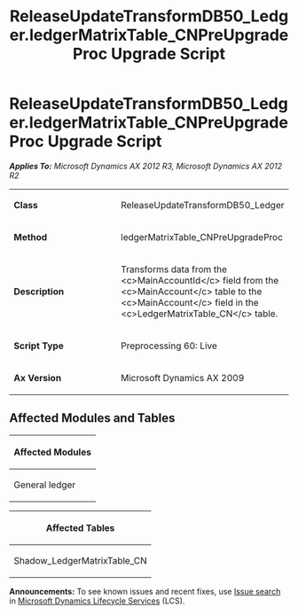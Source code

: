 ﻿---
title: ReleaseUpdateTransformDB50_Ledger.ledgerMatrixTable_CNPreUpgradeProc Upgrade Script
TOCTitle: ReleaseUpdateTransformDB50_Ledger.ledgerMatrixTable_CNPreUpgradeProc Upgrade Script
ms:assetid: bfb01afb-c1ac-3168-a05b-a77ea626499f
ms:mtpsurl: https://msdn.microsoft.com/en-us/library/JJ686758(v=AX.60)
ms:contentKeyID: 49710956
ms.date: 05/18/2015
mtps_version: v=AX.60
---

# ReleaseUpdateTransformDB50\_Ledger.ledgerMatrixTable\_CNPreUpgradeProc Upgrade Script 


_**Applies To:** Microsoft Dynamics AX 2012 R3, Microsoft Dynamics AX 2012 R2_

<table>
<colgroup>
<col style="width: 50%" />
<col style="width: 50%" />
</colgroup>
<tbody>
<tr class="odd">
<td><p><strong>Class</strong></p></td>
<td><p>ReleaseUpdateTransformDB50_Ledger</p></td>
</tr>
<tr class="even">
<td><p><strong>Method</strong></p></td>
<td><p>ledgerMatrixTable_CNPreUpgradeProc</p></td>
</tr>
<tr class="odd">
<td><p><strong>Description</strong></p></td>
<td><p>Transforms data from the &lt;c&gt;MainAccountId&lt;/c&gt; field from the &lt;c&gt;MainAccount&lt;/c&gt; table to the &lt;c&gt;MainAccount&lt;/c&gt; field in the &lt;c&gt;LedgerMatrixTable_CN&lt;/c&gt; table.</p></td>
</tr>
<tr class="even">
<td><p><strong>Script Type</strong></p></td>
<td><p>Preprocessing 60: Live</p></td>
</tr>
<tr class="odd">
<td><p><strong>Ax Version</strong></p></td>
<td><p>Microsoft Dynamics AX 2009</p></td>
</tr>
</tbody>
</table>


## Affected Modules and Tables

<table>
<colgroup>
<col style="width: 100%" />
</colgroup>
<thead>
<tr class="header">
<th><p>Affected Modules</p></th>
</tr>
</thead>
<tbody>
<tr class="odd">
<td><p>General ledger</p></td>
</tr>
</tbody>
</table>


<table>
<colgroup>
<col style="width: 100%" />
</colgroup>
<thead>
<tr class="header">
<th><p>Affected Tables</p></th>
</tr>
</thead>
<tbody>
<tr class="odd">
<td><p>Shadow_LedgerMatrixTable_CN</p></td>
</tr>
</tbody>
</table>

  
**Announcements:** To see known issues and recent fixes, use [Issue search](http://go.microsoft.com/fwlink/?linkid=389258) in [Microsoft Dynamics Lifecycle Services](http://go.microsoft.com/fwlink/?linkid=306505) (LCS).

